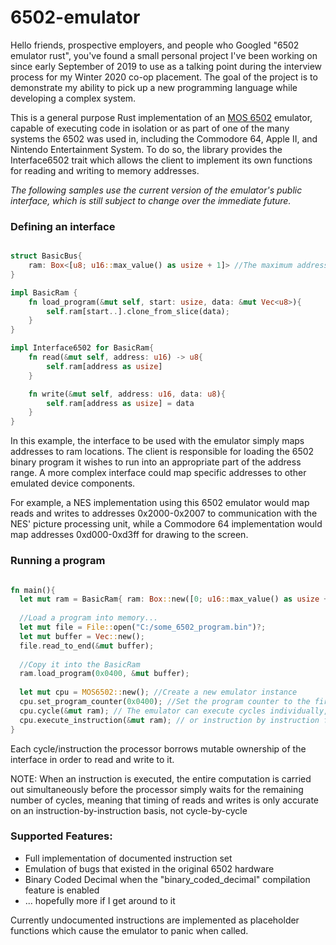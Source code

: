 # 6502-emulator
Hello friends, prospective employers, and people who Googled "6502 emulator rust", you've found a small personal project I've been working on since early September of 2019 to use as a talking point during the interview process for my Winter 2020 co-op placement. The goal of the project is to demonstrate my ability to pick up a new programming language while developing a complex system. 

This is a general purpose Rust implementation of an [MOS 6502](https://en.wikipedia.org/wiki/MOS_Technology_6502) emulator, capable of executing code in isolation or as part of one of the many systems the 6502 was used in, including the Commodore 64, Apple II, and Nintendo Entertainment System. To do so, the library provides the Interface6502 trait which allows the client to implement its own functions for reading and writing to memory addresses.

*The following samples use the current version of the emulator's public interface, which is still subject to change over the immediate future.*

### Defining an interface

```rust

struct BasicBus{
    ram: Box<[u8; u16::max_value() as usize + 1]> //The maximum address range of the 6502
}

impl BasicRam {
    fn load_program(&mut self, start: usize, data: &mut Vec<u8>){
        self.ram[start..].clone_from_slice(data);
    }
}

impl Interface6502 for BasicRam{
    fn read(&mut self, address: u16) -> u8{
        self.ram[address as usize]
    }

    fn write(&mut self, address: u16, data: u8){
        self.ram[address as usize] = data
    }
}

```

In this example, the interface to be used with the emulator simply maps addresses to ram locations. The client is responsible for loading the 6502 binary program it wishes to run into an appropriate part of the address range. A more complex interface could map specific addresses to other emulated device components.

For example, a NES implementation using this 6502 emulator would map reads and writes to addresses 0x2000-0x2007 to communication with the NES' picture processing unit, while a Commodore 64 implementation would map addresses 0xd000-0xd3ff for drawing to the screen.

### Running a program

```rust

fn main(){
  let mut ram = BasicRam{ ram: Box::new([0; u16::max_value() as usize + 1]) };
  
  //Load a program into memory...
  let mut file = File::open("C:/some_6502_program.bin")?;
  let mut buffer = Vec::new();
  file.read_to_end(&mut buffer);
  
  //Copy it into the BasicRam
  ram.load_program(0x0400, &mut buffer);
  
  let mut cpu = MOS6502::new(); //Create a new emulator instance
  cpu.set_program_counter(0x0400); //Set the program counter to the first byte of the program in memory
  cpu.cycle(&mut ram); // The emulator can execute cycles individually, for systems that require precise timing...
  cpu.execute_instruction(&mut ram); // or instruction by instruction for a coarser approach
}

```
Each cycle/instruction the processor borrows mutable ownership of the interface in order to read and write to it.

NOTE: When an instruction is executed, the entire computation is carried out simultaneously before the processor simply waits for the
remaining number of cycles, meaning that timing of reads and writes is only accurate on an instruction-by-instruction basis, not cycle-by-cycle

### Supported Features:
* Full implementation of documented instruction set
* Emulation of bugs that existed in the original 6502 hardware
* Binary Coded Decimal when the "binary_coded_decimal" compilation feature is enabled
* ... hopefully more if I get around to it

Currently undocumented instructions are implemented as placeholder functions which cause the emulator to panic when called.
